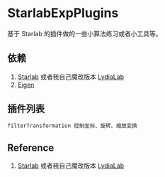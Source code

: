 # StarlabExpPlugins

基于 Starlab 的插件做的一些小算法练习或者小工具等。

## 依赖

1. [Starlab](https://github.com/OpenGP/starlab) 或者我自己魔改版本 [LydiaLab](https://github.com/mcoder2014/LydiaLab)
2. [Eigen](http://eigen.tuxfamily.org/index.php?title=Main_Page)

## 插件列表

```txt
filterTransformation 控制坐标、旋转、缩放变换
```

## Reference

1. [Starlab](https://github.com/OpenGP/starlab) 或者我自己魔改版本 [LydiaLab](https://github.com/mcoder2014/LydiaLab)